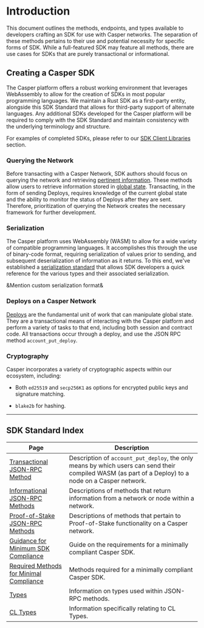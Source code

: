# Introduction

This document outlines the methods, endpoints, and types available to developers crafting an SDK for use with Casper networks. The separation of these methods pertains to their use and potential necessity for specific forms of SDK. While a full-featured SDK may feature all methods, there are use cases for SDKs that are purely transactional or informational.

## Creating a Casper SDK

The Casper platform offers a robust working environment that leverages WebAssembly to allow for the creation of SDKs in most popular programming languages. We maintain a Rust SDK as a first-party entity, alongside this SDK Standard that allows for third-party support of alternate languages. Any additional SDKs developed for the Casper platform will be required to comply with the SDK Standard and maintain consistency with the underlying terminology and structure. 

For examples of completed SDKs, please refer to our [SDK Client Libraries](../../../sdk/) section.

### Querying the Network

Before transacting with a Casper Network, SDK authors should focus on querying the network and retrieving [pertinent information](../sdkspec/json-rpc-informational.md). These methods allow users to retrieve information stored in [global state](../../../glossary/G#global-state). Transacting, in the form of sending Deploys, requires knowledge of the current global state and the ability to monitor the status of Deploys after they are sent. Therefore, prioritization of querying the Network creates the necessary framework for further development.

### Serialization

The Casper platform uses WebAssembly (WASM) to allow for a wide variety of compatible programming languages. It accomplishes this through the use of binary-code format, requiring serialization of values prior to sending, and subsequent deserialization of information as it returns. To this end, we've established a [serialization standard](../../../design/serialization-standard/) that allows SDK developers a quick reference for the various types and their associated serialization.

&Mention custom serialization format&

### Deploys on a Casper Network

[Deploys](../../../design/execution-semantics#deploys) are the fundamental unit of work that can manipulate global state. They are a transactional means of interacting with the Casper platform and perform a variety of tasks to that end, including both session and contract code. All transactions occur through a deploy, and use the JSON RPC method `account_put_deploy`.

### Cryptography

Casper incorporates a variety of cryptographic aspects within our ecosystem, including:

* Both `ed25519` and `secp256K1` as options for encrypted public keys and signature matching.

* `blake2b` for hashing.

-------


## SDK Standard Index

|Page|Description|
|----|-----------|
|[Transactional JSON-RPC Method](../sdkspec/json-rpc-transactional.md)|Description of `account_put_deploy`, the only means by which users can send their compiled WASM (as part of a Deploy) to a node on a Casper network.|
|[Informational JSON-RPC Methods](../sdkspec/json-rpc-informational.md)|Descriptions of methods that return information from a network or node within a network.|
|[Proof-of-Stake JSON-RPC Methods](../sdkspec/json-rpc-pos.md)|Descriptions of methods that pertain to Proof-of-Stake functionality on a Casper network.|
|[Guidance for Minimum SDK Compliance](../sdkspec/guidance.md)|Guide on the requirements for a minimally compliant Casper SDK.|
|[Required Methods for Minimal Compliance](../sdkspec/json-rpc-minimal.md)|Methods required for a minimally compliant Casper SDK.|
|[Types](../sdkspec/types_chain.md)|Information on types used within JSON-RPC methods.|
|[CL Types](../sdkspec/types_cl.md)|Information specifically relating to CL Types.|